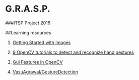 # G.R.A.S.P.
###ITSP Project 2016


##Learning resources

1. [Getting Started with Images](http://opencv-python-tutroals.readthedocs.io/en/latest/py_tutorials/py_gui/py_image_display/py_image_display.html#display-image)

2. [9 OpenCV tutorials to detect and recognize hand gestures](http://www.intorobotics.com/9-opencv-tutorials-hand-gesture-detection-recognition/)

3. [Gui Features in OpenCV](http://docs.opencv.org/3.0-beta/doc/py_tutorials/py_gui/py_table_of_contents_gui/py_table_of_contents_gui.html#py-table-of-content-gui)

4. [VasuAgrawal/GestureDetection](https://github.com/VasuAgrawal/GestureDetection)